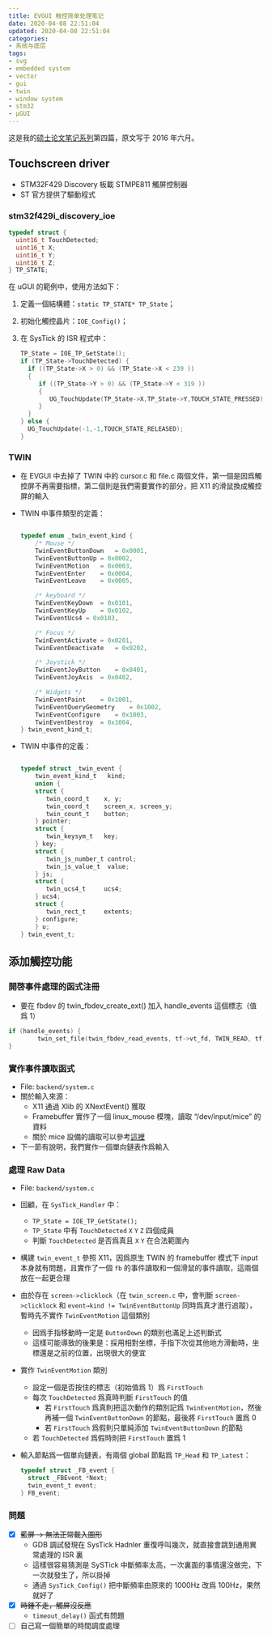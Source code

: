 ```yaml
---
title: EVGUI 触控简单处理笔记
date: 2020-04-08 22:51:04
updated: 2020-04-08 22:51:04
categories:
- 系统与底层
tags:
- svg
- embedded system
- vector
- gui
- twin
- window system
- stm32
- µGUI
---
```


这是我的[硕士论文笔记系列](https://joouis.com/2020/evgui-design-review/)第四篇，原文写于 2016 年六月。

<!-- more -->



## Touchscreen driver

- STM32F429 Discovery 板載 STMPE811 觸屏控制器
- ST 官方提供了驅動程式

### stm32f429i_discovery_ioe

```c
typedef struct {
  uint16_t TouchDetected;
  uint16_t X;
  uint16_t Y;
  uint16_t Z;
} TP_STATE;
```

在 uGUI 的範例中，使用方法如下：
1. 定義一個結構體：`static TP_STATE* TP_State`；
2. 初始化觸控晶片：`IOE_Config()`；
3. 在 SysTick 的 ISR 程式中：

   ```c
   TP_State = IOE_TP_GetState();
   if (TP_State->TouchDetected) { 
     if ((TP_State->X > 0) && (TP_State->X < 239 )) 
     {  
        if ((TP_State->Y > 0) && (TP_State->Y < 319 )) 
        {   
           UG_TouchUpdate(TP_State->X,TP_State->Y,TOUCH_STATE_PRESSED);
        }
     }
   } else {
     UG_TouchUpdate(-1,-1,TOUCH_STATE_RELEASED);
   }
   ```

### TWIN

- 在 EVGUI 中去掉了 TWIN 中的 cursor.c 和 file.c 兩個文件，第一個是因爲觸控屏不再需要指標，第二個則是我們需要實作的部分，把 X11 的滑鼠換成觸控屏的輸入
- TWIN 中事件類型的定義：

  ```c
  
  typedef enum _twin_event_kind {
      /* Mouse */
      TwinEventButtonDown	= 0x0001,
      TwinEventButtonUp	= 0x0002,
      TwinEventMotion	= 0x0003,
      TwinEventEnter	= 0x0004,
      TwinEventLeave	= 0x0005,
  
      /* keyboard */
      TwinEventKeyDown	= 0x0101,
      TwinEventKeyUp	= 0x0102,
      TwinEventUcs4	= 0x0103,
  
      /* Focus */
      TwinEventActivate	= 0x0201,
      TwinEventDeactivate	= 0x0202,
  
      /* Joystick */
      TwinEventJoyButton	= 0x0401,
      TwinEventJoyAxis	= 0x0402,
  
      /* Widgets */
      TwinEventPaint	= 0x1001,
      TwinEventQueryGeometry	= 0x1002,
      TwinEventConfigure	= 0x1003,
      TwinEventDestroy	= 0x1004,
  } twin_event_kind_t;
  ```

- TWIN 中事件的定義：

  ```c
  
  typedef struct _twin_event {
      twin_event_kind_t   kind;
      union {
      struct {
         twin_coord_t    x, y;
         twin_coord_t    screen_x, screen_y;
         twin_count_t    button;
      } pointer;
      struct {
         twin_keysym_t   key; 
      } key; 
      struct {
         twin_js_number_t control;
         twin_js_value_t  value;
      } js;
      struct {
         twin_ucs4_t     ucs4;
      } ucs4;
      struct {
         twin_rect_t     extents;
      } configure;
      } u;
  } twin_event_t;
  ```



## 添加觸控功能

### 開啓事件處理的函式注冊

- 要在 fbdev 的 twin_fbdev_create_ext() 加入 handle_events 這個標志（值爲 1）

```c
if (handle_events) {
		twin_set_file(twin_fbdev_read_events, tf->vt_fd, TWIN_READ, tf);
}
```

### 實作事件讀取函式

- File: `backend/system.c`
- 關於輸入來源：
  - X11 通過 Xlib 的 XNextEvent() 獲取
  - Framebuffer 實作了一個 linux_mouse 模塊，讀取 “/dev/input/mice” 的資料
  - 關於 mice 設備的讀取可以參考[這裡](http://stackoverflow.com/questions/11451618/how-do-you-read-the-mouse-button-state-from-dev-input-mice)
- 下一節有說明，我們實作一個單向鏈表作爲輸入

### 處理 Raw Data

- File: `backend/system.c`
- 回顧，在 `SysTick_Handler` 中：
  - `TP_State = IOE_TP_GetState();`
  - `TP_State` 中有 `TouchDetected` `X` `Y` `Z` 四個成員
  - 判斷 `TouchDetected` 是否爲真且 `X` `Y` 在合法範圍內
- 構建 `twin_event_t` 參照 X11，因爲原生 TWIN 的 framebuffer 模式下 input 本身就有問題，且實作了一個 `fb` 的事件讀取和一個滑鼠的事件讀取，這兩個放在一起更合理
- 由於存在 `screen->clicklock`（在 `twin_screen.c` 中，會判斷 `screen->clicklock` 和 `event→kind != TwinEventButtonUp` 同時爲真才進行追蹤），暫時先不實作 `TwinEventMotion` 這個類別
  - 因爲手指移動時一定是 `ButtonDown` 的類別也滿足上述判斷式
  - 這樣可能導致的後果是：採用相對坐標，手指下次從其他地方滑動時，坐標還是之前的位置，出現很大的便宜
- 實作 `TwinEventMotion` 類別
  - 設定一個是否按住的標志（初始值爲 1）爲 `FirstTouch`
  - 每次 `TouchDetected` 爲真時判斷 `FirstTouch` 的值
    - 若 `FirstTouch` 爲真則把這次動作的類別記爲 `TwinEventMotion`，然後再補一個 `TwinEventButtonDown` 的節點，最後將 `FirstTouch` 置爲 0
    - 若 `FirstTouch` 爲假則只單純添加 `TwinEventButtonDown` 的節點
  - 若 `TouchDetected` 爲假時則把 `FirstTouch` 置爲 1
- 輸入節點爲一個單向鏈表，有兩個 global 節點爲 `TP_Head` 和 `TP_Latest`：

  ```c
  typedef struct _FB_event {
    struct _FBEvent *Next;
    twin_event_t event;
  } FB_event;
  ```

### 問題

- [x] ~~藍屏 → 無法正常載入圖形~~
  - GDB 調試發現在 SysTick Hadnler 重復呼叫幾次，就直接會跳到通用異常處理的 ISR 裏
  - 這樣很容易猜測是 SySTick 中斷頻率太高，一次裏面的事情還沒做完，下一次就發生了，所以掛掉
  - 通過 `SysTick_Config()` 把中斷頻率由原來的 1000Hz 改爲 100Hz，果然就好了
- [x] ~~時鍾不走，觸屏沒反應~~
  - `timeout_delay()` 函式有問題
- [ ] 自己寫一個簡單的時間調度處理